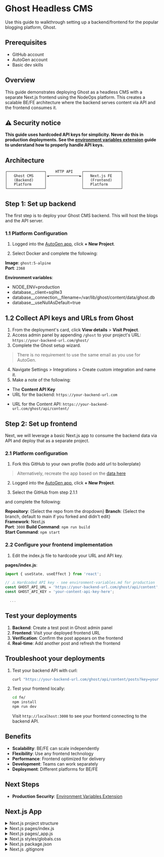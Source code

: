 # Ghost Headless CMS

Use this guide to walkthrough setting up a backend/frontend for the popular blogging platform, Ghost. 
<!-- add link to Ghost site or Ghost docs --> 

## Prerequisites

- GitHub account
- AutoGen account
- Basic dev skills

## Overview

This guide demonstrates deploying Ghost as a headless CMS with a separate Next.js frontend using the NodeOps platform. This creates a scalable BE/FE architecture where the backend serves content via API and the frontend consumes it.

## ⚠️ Security notice

**This guide uses hardcoded API keys for simplicity. Never do this in  production deployments. See the [environment variables extension](./environment-variables.md) guide to understand how to properly handle API keys.**

## Architecture

```
┌─────────────────┐    HTTP API    ┌─────────────────┐
│   Ghost CMS     │◄──────────────►│   Next.js FE    │
│   (Backend)     │                │   (Frontend)    │
│   Platform      │                │   Platform      │
└─────────────────┘                └─────────────────┘
```

## Step 1: Set up backend 

The first step is to deploy your Ghost CMS backend. This will host the blogs and the API server.

### 1.1 Platform Configuration

1. Logged into the [AutoGen app](https://autogen.nodeops.network/), click **+ New Project**. 

2. Select Docker and complete the following:

**Image**: `ghost:5-alpine`  
**Port**: `2368`

**Environment variables**:
  - NODE_ENV=production
  - database__client=sqlite3
  - database__connection__filename=/var/lib/ghost/content/data/ghost.db
  - database__useNullAsDefault=true

## 1.2 Collect API keys and URLs from Ghost

1. From the deployment's card, click **View details** > **Visit Project**.
2. Access admin panel by appending `/ghost` to your project's URL: `https://your-backend-url.com/ghost/`
3. Complete the Ghost setup wizard.
> There is no requirement to use the same email as you use for AutoGen.
4. Navigate Settings > Integrations > Create custom integration and name it.
5. Make a note of the following:
- The **Content API Key**
- URL for the backend: `https://your-backend-url.com`
<!-- - URL for the Admin Panel: `https://your-backend-url.com/ghost/` -->
- URL for the Content API: `https://your-backend-url.com/ghost/api/content/`

## Step 2: Set up frontend

Next, we will leverage a basic Next.js app to consume the backend data via API and deploy that as a separate project.

### 2.1 Platform configuration

1. Fork this GitHub to your own profile {todo add url to boilerplate}

> Alternatively, recreate the app based on the [data here](#next-js-app)

2. Logged into the [AutoGen app](https://autogen.nodeops.network/), click **+ New Project**. 

3. Select the GitHub from step 2.1.1 
<!-- grab the details from other docs pages -->  and complete the following:

**Repository**: {Select the repo from the dropdown}
**Branch**: {Select the branch, default to main if you forked and didn't edit}  
**Framework**: Next.js  
**Port**: `3000`
**Build Command**: `npm run build`  
**Start Command**: `npm start`  


### 2.2 Configure your frontend implementation

1. Edit the index.js file to hardcode your URL and API key.

**pages/index.js**:
```javascript
import { useState, useEffect } from 'react';

// ⚠️ Hardcoded API key - see environment-variables.md for production
const GHOST_API_URL = 'https://your-backend-url.com/ghost/api/content';
const GHOST_API_KEY = 'your-content-api-key-here';

  ...

```

## Test your deployments

1. **Backend**: Create a test post in Ghost admin panel
2. **Frontend**: Visit your deployed frontend URL
3. **Verification**: Confirm the post appears on the frontend
4. **Real-time**: Add another post and refresh the frontend

## Troubleshoot your deployments

1. Test your backend API with curl:
   ```bash
   curl "https://your-backend-url.com/ghost/api/content/posts?key=your-content-api-key"
   ```

2. Test your frontend locally:
   ```bash
   cd fe/
   npm install
   npm run dev
   ```
   Visit `http://localhost:3000` to see your frontend connecting to the backend API.

## Benefits

- **Scalability**: BE/FE can scale independently
- **Flexibility**: Use any frontend technology
- **Performance**: Frontend optimized for delivery
- **Development**: Teams can work separately
- **Deployment**: Different platforms for BE/FE

## Next Steps

- **Production Security**: [Environment Variables Extension](./environment-variables.md)


## Next.js App

<details>
  <summary>Next.js project structure</summary>

```
fe/
├── pages/
│   ├── index.js      # Main page component
│   └── _app.js       # App configuration
├── styles/
│   └── globals.css   # Global styles
├── package.json      # Dependencies
└── .gitignore        # Excludes node_modules
```

</details>
<details>
  <summary>Next.js pages/index.js</summary>

```javascript
import { useState, useEffect } from 'react';

// ⚠️ Hardcoded API key - see environment-variables.md for production
const GHOST_API_URL = 'https://your-backend-url.com/ghost/api/content';
const GHOST_API_KEY = 'your-content-api-key-here';

async function fetchGhostData(endpoint) {
  try {
    const response = await fetch(`${GHOST_API_URL}/${endpoint}?key=${GHOST_API_KEY}`);
    if (!response.ok) {
      throw new Error(`HTTP error! status: ${response.status}`);
    }
    return await response.json();
  } catch (error) {
    console.error(`Error fetching ${endpoint}:`, error);
    return { errors: [{ message: `Failed to fetch ${endpoint}` }] };
  }
}

export default function Home() {
  const [posts, setPosts] = useState([]);
  const [site, setSite] = useState(null);
  const [loading, setLoading] = useState(true);
  const [error, setError] = useState(null);

  useEffect(() => {
    async function loadGhostContent() {
      try {
        const postsData = await fetchGhostData('posts');
        const siteData = await fetchGhostData('settings');

        if (postsData.errors || siteData.errors) {
          throw new Error(postsData.errors?.[0]?.message || siteData.errors?.[0]?.message);
        }

        setPosts(postsData.posts);
        setSite(siteData.settings);
      } catch (err) {
        setError(err.message);
      } finally {
        setLoading(false);
      }
    }
    loadGhostContent();
  }, []);

  if (loading) return <div className="loading">Loading Ghost content...</div>;
  if (error) return <div className="error">Error: {error}</div>;
  if (!site) return <div className="error">Site data not found.</div>;

  return (
    <div className="container">
      <header className="site-header">
        <h1>{site.title}</h1>
        <p>{site.description}</p>
      </header>

      <main className="posts-list">
        {posts.length > 0 ? (
          posts.map(post => (
            <article key={post.id} className="post-card">
              <h2>{post.title}</h2>
              <div dangerouslySetInnerHTML={{ __html: post.html }} />
            </article>
          ))
        ) : (
          <p>No posts found.</p>
        )}
      </main>

      <footer className="site-footer">
        <p>&copy; {new Date().getFullYear()} {site.title}</p>
      </footer>
    </div>
  );
}
```

</details>

<details>
  <summary>Next.js pages/_app.js</summary>

```javascript
import '../styles/globals.css';

function MyApp({ Component, pageProps }) {
  return <Component {...pageProps} />;
}

export default MyApp;
```

</details>

<details>
  <summary>Next.js styles/globals.css</summary>

```css
/* Global Styles */
* {
  margin: 0;
  padding: 0;
  box-sizing: border-box;
}

body {
  font-family: -apple-system, BlinkMacSystemFont, 'Segoe UI', 'Roboto', 'Oxygen',
    'Ubuntu', 'Cantarell', 'Fira Sans', 'Droid Sans', 'Helvetica Neue',
    sans-serif;
  -webkit-font-smoothing: antialiased;
  -moz-osx-font-smoothing: grayscale;
  line-height: 1.6;
  color: #333;
  background-color: #f8f9fa;
}

.container {
  max-width: 800px;
  margin: 0 auto;
  padding: 20px;
}

.site-header {
  text-align: center;
  margin-bottom: 40px;
  padding: 40px 0;
  background: white;
  border-radius: 8px;
  box-shadow: 0 2px 4px rgba(0,0,0,0.1);
}

.site-header h1 {
  font-size: 2.5rem;
  color: #2c3e50;
  margin-bottom: 10px;
}

.site-header p {
  font-size: 1.1rem;
  color: #7f8c8d;
}

.posts-list {
  margin-bottom: 40px;
}

.post-card {
  background: white;
  margin-bottom: 30px;
  padding: 30px;
  border-radius: 8px;
  box-shadow: 0 2px 4px rgba(0,0,0,0.1);
  transition: transform 0.2s ease;
}

.post-card:hover {
  transform: translateY(-2px);
  box-shadow: 0 4px 8px rgba(0,0,0,0.15);
}

.post-card h2 {
  font-size: 1.8rem;
  color: #2c3e50;
  margin-bottom: 15px;
}

.post-card p {
  color: #555;
  line-height: 1.7;
}

.site-footer {
  text-align: center;
  padding: 20px;
  color: #7f8c8d;
  background: white;
  border-radius: 8px;
  box-shadow: 0 2px 4px rgba(0,0,0,0.1);
}

.loading, .error {
  text-align: center;
  padding: 40px;
  font-size: 1.2rem;
}

.loading {
  color: #3498db;
}

.error {
  color: #e74c3c;
}
```

</details>

<details>
  <summary>Next.js package.json</summary>

```json
{
  "name": "ghost-frontend",
  "version": "1.0.0",
  "description": "Next.js frontend for Ghost BE/FE separation",
  "scripts": {
    "dev": "next dev",
    "build": "next build",
    "start": "next start",
    "lint": "next lint"
  },
  "dependencies": {
    "next": "^14.0.0",
    "react": "^18.0.0",
    "react-dom": "^18.0.0"
  },
  "engines": {
    "node": ">=18.0.0"
  }
}
```

</details>

<details>
  <summary>Next.js .gitignore</summary>

```
# Dependencies
node_modules/
npm-debug.log*

# Next.js
.next/
out/

# Environment variables
.env*

# IDE
.vscode/
.idea/
```

</details>
